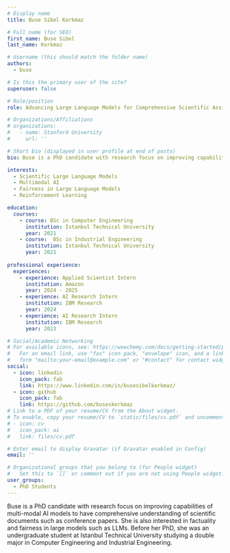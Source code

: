 ```yaml
---
# Display name
title: Buse Sibel Korkmaz

# Full name (for SEO)
first_name: Buse Sibel
last_name: Korkmaz

# Username (this should match the folder name)
authors:
  - buse

# Is this the primary user of the site?
superuser: false

# Role/position
role: Advancing Large Language Models for Comprehensive Scientific Assistance

# Organizations/Affiliations
# organizations:
#   - name: Stanford University
#     url: ''

# Short bio (displayed in user profile at end of posts)
bio: Buse is a PhD candidate with research focus on improving capabilities of multi-modal AI models to have comprehensive understanding of scientific documents such as conference papers. She is also interested in factuality and fairness in large models such as LLMs. Before her PhD, she was an undergraduate student at Istanbul Technical University studying a double major in Computer Engineering and Industrial Engineering. 

interests:
  - Scientific Large Language Models
  - Multimodal AI
  - Fairness in Large Language Models
  - Reinforcement Learning

education:
  courses:
    - course: BSc in Computer Engineering
      institution: Istanbul Technical University
      year: 2021
    - course:  BSc in Industrial Engineering
      institution: Istanbul Technical University
      year: 2021
    
professional experience:
  experiences:
    - experience: Applied Scientist Intern
      institution: Amazon
      year: 2024 - 2025
    - experience: AI Research Intern
      institution: IBM Research
      year: 2024
    - experience: AI Research Intern
      institution: IBM Research
      year: 2023    

# Social/Academic Networking
# For available icons, see: https://wowchemy.com/docs/getting-started/page-builder/#icons
#   For an email link, use "fas" icon pack, "envelope" icon, and a link in the
#   form "mailto:your-email@example.com" or "#contact" for contact widget.
social:
  - icon: linkedin
    icon_pack: fab
    link: https://www.linkedin.com/in/busesibelkorkmaz/
  - icon: github
    icon_pack: fab
    link: https://github.com/buseskorkmaz
# Link to a PDF of your resume/CV from the About widget.
# To enable, copy your resume/CV to `static/files/cv.pdf` and uncomment the lines below.
# - icon: cv
#   icon_pack: ai
#   link: files/cv.pdf

# Enter email to display Gravatar (if Gravatar enabled in Config)
email: ''

# Organizational groups that you belong to (for People widget)
#   Set this to `[]` or comment out if you are not using People widget.
user_groups:
  - PhD Students
---
```


Buse is a PhD candidate with research focus on improving capabilities of multi-modal AI models to have comprehensive understanding of scientific documents such as conference papers. She is also interested in factuality and fairness in large models such as LLMs. Before her PhD, she was an undergraduate student at Istanbul Technical University studying a double major in Computer Engineering and Industrial Engineering. 